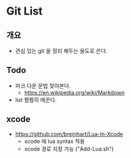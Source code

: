 # Git List

## 개요

* 관심 있는 git 을 정리 해두는 용도로 쓴다.


## Todo

* 마크 다운 문법 찾아본다.
	* https://en.wikipedia.org/wiki/Markdown
* list 짬짬히 매꾼다.

## xcode

* https://github.com/breinhart/Lua-In-Xcode
	* xcode 에 lua syntax 적용
	* xcode 경로 지정 가능 ("Add-Lua.sh")
